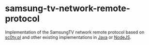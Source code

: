 # samsung-tv-network-remote-protocol
Implementation of the SamsungTV network remote protocol based on [sc0ty.pl](https://sc0ty.pl/2012/02/samsung-tv-network-remote-control-protocol/) and other existing implementations in [Java](https://github.com/sebasgarcep/samsung-tv-remote) or [NodeJS](https://github.com/Toxblh/samsung-tv-control).
